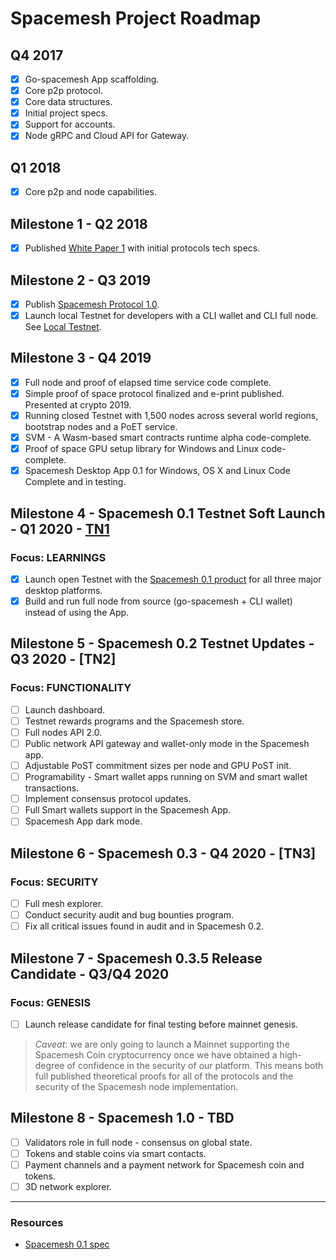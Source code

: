 # Spacemesh Project Roadmap

## Q4 2017
- [x] Go-spacemesh App scaffolding.
- [x] Core p2p protocol.
- [x] Core data structures.
- [x] Initial project specs.
- [x] Support for accounts.
- [x] Node gRPC and Cloud API for Gateway.

## Q1 2018
- [x] Core p2p and node capabilities.

## Milestone 1  - Q2 2018
- [x] Published [White Paper 1](https://spacemesh.io/whitepaper1/) with initial protocols tech specs.

## Milestone 2 - Q3 2019
- [x] Publish [Spacemesh Protocol 1.0](https://spacemesh.io/spacemesh-protocol-v1-0/).
- [x] Launch local Testnet for developers with a CLI wallet and CLI full node. See [Local Testnet](https://testnet.spacemesh.io/#/local).

## Milestone 3 - Q4 2019
- [x] Full node and proof of elapsed time service code complete.
- [x] Simple proof of space protocol finalized and e-print published. Presented at crypto 2019.
- [x] Running closed Testnet with 1,500 nodes across several world regions, bootstrap nodes and a PoET service.
- [x] SVM - A Wasm-based smart contracts runtime alpha code-complete.
- [x] Proof of space GPU setup library for Windows and Linux code-complete.
- [x] Spacemesh Desktop App 0.1 for Windows, OS X and Linux Code Complete and in testing.

## Milestone 4 - Spacemesh 0.1 Testnet Soft Launch - Q1 2020 - [TN1](https://github.com/spacemeshos/go-spacemesh/milestone/6)
### Focus: LEARNINGS
- [x] Launch open Testnet with the [Spacemesh 0.1 product](https://testnet.spacemesh.io) for all three major desktop platforms.
- [x] Build and run full node from source (go-spacemesh + CLI wallet) instead of using the App.

## Milestone 5 - Spacemesh 0.2 Testnet Updates - Q3 2020 - [TN2]
### Focus: FUNCTIONALITY
- [ ] Launch dashboard.
- [ ] Testnet rewards programs and the Spacemesh store.
- [ ] Full nodes API 2.0.
- [ ] Public network API gateway and wallet-only mode in the Spacemesh app.
- [ ] Adjustable PoST commitment sizes per node and GPU PoST init.
- [ ] Programability - Smart wallet apps running on SVM and smart wallet transactions.
- [ ] Implement consensus protocol updates.
- [ ] Full Smart wallets support in the Spacemesh App.
- [ ] Spacemesh App dark mode.

## Milestone 6 - Spacemesh 0.3 - Q4 2020 - [TN3]
### Focus: SECURITY
- [ ] Full mesh explorer.
- [ ] Conduct security audit and bug bounties program.
- [ ] Fix all critical issues found in audit and in Spacemesh 0.2.

## Milestone 7 - Spacemesh 0.3.5 Release Candidate - Q3/Q4 2020
### Focus: GENESIS
- [ ] Launch release candidate for final testing before mainnet genesis.

> *Caveat*: we are only going to launch a Mainnet supporting the Spacemesh Coin cryptocurrency once we have obtained a high-degree of confidence in the security of our platform. This means both full published theoretical proofs for all of the protocols and the security of the Spacemesh node implementation.

## Milestone 8 - Spacemesh 1.0 - TBD
- [ ] Validators role in full node - consensus on global state.
- [ ] Tokens and stable coins via smart contacts.
- [ ] Payment channels and a payment network for Spacemesh coin and tokens.
- [ ] 3D network explorer.
----

### Resources
- [Spacemesh 0.1 spec](https://github.com/spacemeshos/product/blob/master/spacemesh01.md)
